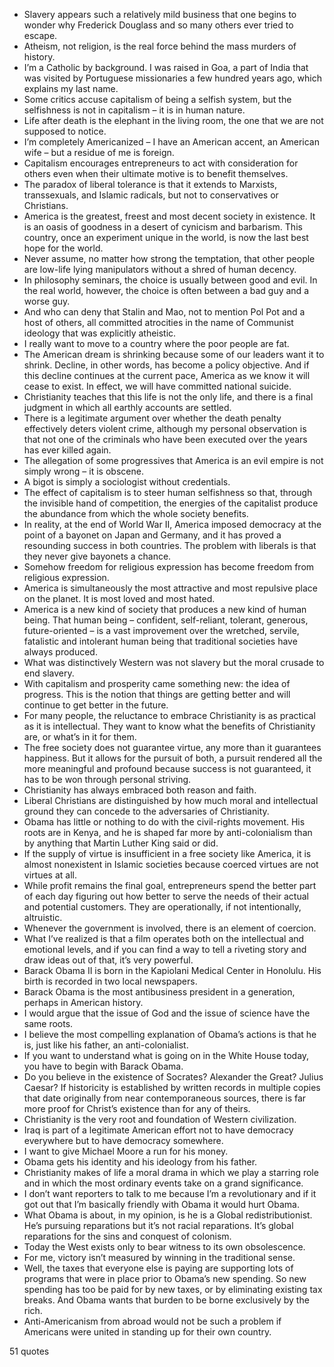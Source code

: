  - Slavery appears such a relatively mild business that one begins to wonder why Frederick Douglass and so many others ever tried to escape.
 - Atheism, not religion, is the real force behind the mass murders of history.
 - I’m a Catholic by background. I was raised in Goa, a part of India that was visited by Portuguese missionaries a few hundred years ago, which explains my last name.
 - Some critics accuse capitalism of being a selfish system, but the selfishness is not in capitalism – it is in human nature.
 - Life after death is the elephant in the living room, the one that we are not supposed to notice.
 - I’m completely Americanized – I have an American accent, an American wife – but a residue of me is foreign.
 - Capitalism encourages entrepreneurs to act with consideration for others even when their ultimate motive is to benefit themselves.
 - The paradox of liberal tolerance is that it extends to Marxists, transsexuals, and Islamic radicals, but not to conservatives or Christians.
 - America is the greatest, freest and most decent society in existence. It is an oasis of goodness in a desert of cynicism and barbarism. This country, once an experiment unique in the world, is now the last best hope for the world.
 - Never assume, no matter how strong the temptation, that other people are low-life lying manipulators without a shred of human decency.
 - In philosophy seminars, the choice is usually between good and evil. In the real world, however, the choice is often between a bad guy and a worse guy.
 - And who can deny that Stalin and Mao, not to mention Pol Pot and a host of others, all committed atrocities in the name of Communist ideology that was explicitly atheistic.
 - I really want to move to a country where the poor people are fat.
 - The American dream is shrinking because some of our leaders want it to shrink. Decline, in other words, has become a policy objective. And if this decline continues at the current pace, America as we know it will cease to exist. In effect, we will have committed national suicide.
 - Christianity teaches that this life is not the only life, and there is a final judgment in which all earthly accounts are settled.
 - There is a legitimate argument over whether the death penalty effectively deters violent crime, although my personal observation is that not one of the criminals who have been executed over the years has ever killed again.
 - The allegation of some progressives that America is an evil empire is not simply wrong – it is obscene.
 - A bigot is simply a sociologist without credentials.
 - The effect of capitalism is to steer human selfishness so that, through the invisible hand of competition, the energies of the capitalist produce the abundance from which the whole society benefits.
 - In reality, at the end of World War II, America imposed democracy at the point of a bayonet on Japan and Germany, and it has proved a resounding success in both countries. The problem with liberals is that they never give bayonets a chance.
 - Somehow freedom for religious expression has become freedom from religious expression.
 - America is simultaneously the most attractive and most repulsive place on the planet. It is most loved and most hated.
 - America is a new kind of society that produces a new kind of human being. That human being – confident, self-reliant, tolerant, generous, future-oriented – is a vast improvement over the wretched, servile, fatalistic and intolerant human being that traditional societies have always produced.
 - What was distinctively Western was not slavery but the moral crusade to end slavery.
 - With capitalism and prosperity came something new: the idea of progress. This is the notion that things are getting better and will continue to get better in the future.
 - For many people, the reluctance to embrace Christianity is as practical as it is intellectual. They want to know what the benefits of Christianity are, or what’s in it for them.
 - The free society does not guarantee virtue, any more than it guarantees happiness. But it allows for the pursuit of both, a pursuit rendered all the more meaningful and profound because success is not guaranteed, it has to be won through personal striving.
 - Christianity has always embraced both reason and faith.
 - Liberal Christians are distinguished by how much moral and intellectual ground they can concede to the adversaries of Christianity.
 - Obama has little or nothing to do with the civil-rights movement. His roots are in Kenya, and he is shaped far more by anti-colonialism than by anything that Martin Luther King said or did.
 - If the supply of virtue is insufficient in a free society like America, it is almost nonexistent in Islamic societies because coerced virtues are not virtues at all.
 - While profit remains the final goal, entrepreneurs spend the better part of each day figuring out how better to serve the needs of their actual and potential customers. They are operationally, if not intentionally, altruistic.
 - Whenever the government is involved, there is an element of coercion.
 - What I’ve realized is that a film operates both on the intellectual and emotional levels, and if you can find a way to tell a riveting story and draw ideas out of that, it’s very powerful.
 - Barack Obama II is born in the Kapiolani Medical Center in Honolulu. His birth is recorded in two local newspapers.
 - Barack Obama is the most antibusiness president in a generation, perhaps in American history.
 - I would argue that the issue of God and the issue of science have the same roots.
 - I believe the most compelling explanation of Obama’s actions is that he is, just like his father, an anti-colonialist.
 - If you want to understand what is going on in the White House today, you have to begin with Barack Obama.
 - Do you believe in the existence of Socrates? Alexander the Great? Julius Caesar? If historicity is established by written records in multiple copies that date originally from near contemporaneous sources, there is far more proof for Christ’s existence than for any of theirs.
 - Christianity is the very root and foundation of Western civilization.
 - Iraq is part of a legitimate American effort not to have democracy everywhere but to have democracy somewhere.
 - I want to give Michael Moore a run for his money.
 - Obama gets his identity and his ideology from his father.
 - Christianity makes of life a moral drama in which we play a starring role and in which the most ordinary events take on a grand significance.
 - I don’t want reporters to talk to me because I’m a revolutionary and if it got out that I’m basically friendly with Obama it would hurt Obama.
 - What Obama is about, in my opinion, is he is a Global redistributionist. He’s pursuing reparations but it’s not racial reparations. It’s global reparations for the sins and conquest of colonism.
 - Today the West exists only to bear witness to its own obsolescence.
 - For me, victory isn’t measured by winning in the traditional sense.
 - Well, the taxes that everyone else is paying are supporting lots of programs that were in place prior to Obama’s new spending. So new spending has too be paid for by new taxes, or by eliminating existing tax breaks. And Obama wants that burden to be borne exclusively by the rich.
 - Anti-Americanism from abroad would not be such a problem if Americans were united in standing up for their own country.

51 quotes